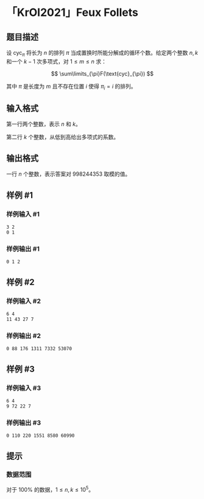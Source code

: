 # 「KrOI2021」Feux Follets

## 题目描述

设 $\text{cyc}_\pi$ 将长为 $n$ 的排列 $\pi$ 当成置换时所能分解成的循环个数。给定两个整数 $n,k$ 和一个 $k-1$ 次多项式，对 $1\leq m\leq n$ 求：

$$
\sum\limits_{\pi}F(\text{cyc}_{\pi})
$$

其中 $\pi$ 是长度为 $m$ 且不存在位置 $i$ 使得 $\pi_i=i$ 的排列。

## 输入格式

第一行两个整数，表示 $n$ 和 $k$。

第二行 $k$ 个整数，从低到高给出多项式的系数。

## 输出格式

一行 $n$ 个整数，表示答案对 $998244353$ 取模的值。

## 样例 #1

### 样例输入 #1
```
3 2
0 1
```

### 样例输出 #1

```
0 1 2
```

## 样例 #2

### 样例输入 #2
```
6 4
11 43 27 7
```

### 样例输出 #2

```
0 88 176 1311 7332 53070
```

## 样例 #3

### 样例输入 #3
```
6 4
9 72 22 7
```

### 样例输出 #3

```
0 110 220 1551 8580 60990
```

## 提示

### 数据范围

对于 $100\%$ 的数据，$1\leq n,k\leq 10^5$。
